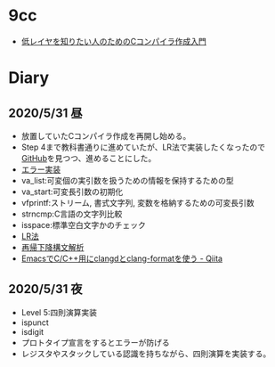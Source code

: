 # 9cc
- [低レイヤを知りたい人のためのCコンパイラ作成入門](https://www.sigbus.info/compilerbook)

# Diary
## 2020/5/31 昼
- 放置していたCコンパイラ作成を再開し始める。
- Step 4まで教科書通りに進めていたが、LR法で実装したくなったので[GitHub](https://github.com/rui314/course2020/tree/master)を見つつ、進めることにした。
- [エラー実装](https://github.com/rui314/course2020/blob/ac3a9f7c455d292eeef4a6ded0e5fa119ff49f0c/main.c)
- va_list:可変個の実引数を扱うための情報を保持するための型
- va_start:可変長引数の初期化
- vfprintf:ストリーム, 書式文字列, 変数を格納するための可変長引数
- strncmp:C言語の文字列比較
- isspace:標準空白文字かのチェック
- [LR法](https://ja.wikipedia.org/wiki/LR%E6%B3%95)
- [再帰下降構文解析](https://ja.wikipedia.org/wiki/%E5%86%8D%E5%B8%B0%E4%B8%8B%E9%99%8D%E6%A7%8B%E6%96%87%E8%A7%A3%E6%9E%90)
- [EmacsでC/C++用にclangdとclang-formatを使う - Qiita](https://qiita.com/kari_tech/items/4754fac39504dccfd7be)

## 2020/5/31 夜
- Level 5:四則演算実装
- ispunct
- isdigit
- プロトタイプ宣言をするとエラーが防げる
- レジスタやスタックしている認識を持ちながら、四則演算を実装する。
